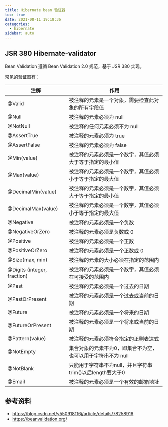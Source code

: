 ```yaml
---
title: Hibernate bean 验证器
toc: true
date: 2021-08-11 19:18:36
categories:
  - hibernate
sidebar: auto
---
```




## JSR 380 Hibernate-validator

Bean Validation 遵循 Bean Validation 2.0 规范，基于 JSR 380 实现。

常见的验证器有：

| 注解 | 	作用 |
| ---- | ---- |
| @Valid| 被注释的元素是一个对象，需要检查此对象的所有字段值 |
| @Null| 被注释的元素必须为 null |
| @NotNull| 被注释的任何元素必须不为 null |
| @AssertTrue| 被注释的元素必须为 true |
| @AssertFalse| 被注释的元素必须为 false |
| @Min(value)| 被注释的元素必须是一个数字，其值必须大于等于指定的最小值 |
| @Max(value)| 被注释的元素必须是一个数字，其值必须小于等于指定的最大值 |
| @DecimalMin(value)| 被注释的元素必须是一个数字，其值必须大于等于指定的最小值 |
| @DecimalMax(value)| 被注释的元素必须是一个数字，其值必须小于等于指定的最大值 |
| @Negative| 被注释的元素必须是一个负数 |
| @NegativeOrZero| 被注释的元素必须是负数或 0 |
| @Positive| 被注释的元素必须是一个正数 |
| @PositiveOrZero| 被注释的元素必须是一个正数或 0 |
| @Size(max, min)| 被注释的元素的大小必须在指定的范围内 |
| @Digits (integer, fraction)| 被注释的元素必须是一个数字，其值必须在可接受的范围内 |
| @Past| 被注释的元素必须是一个过去的日期 |
| @PastOrPresent| 被注释的元素必须是一个过去或当前的日期 |
| @Future| 被注释的元素必须是一个将来的日期 |
| @FutureOrPresent| 被注释的元素必须是一个将来或当前的日期 |
| @Pattern(value)| 被注释的元素必须符合指定的正则表达式 |
| @NotEmpty| 集合对象的元素不为0，即集合不为空，也可以用于字符串不为 null |
| @NotBlank| 只能用于字符串不为null，并且字符串trim()以后length要大于0 |
| @Email| 被注释的元素必须是一个有效的邮箱地址 |

## 参考资料

- https://blog.csdn.net/y550918116j/article/details/78258916
- https://beanvalidation.org/
